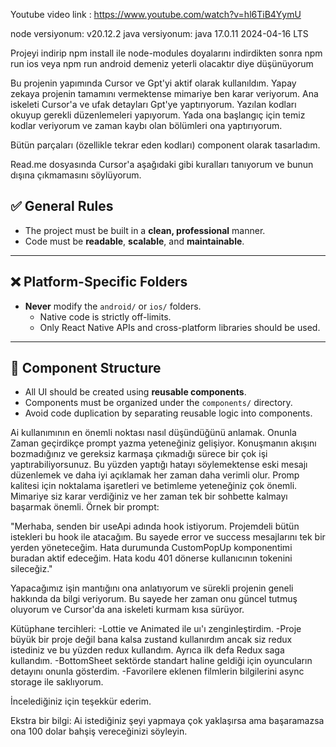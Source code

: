 Youtube video link : https://www.youtube.com/watch?v=hl6TiB4YymU

node versiyonum: v20.12.2
java versiyonum: java 17.0.11 2024-04-16 LTS

Projeyi indirip npm install ile node-modules doyalarını indirdikten sonra npm run ios veya npm run android demeniz yeterli olacaktır diye düşünüyorum

Bu projenin yapımında Cursor ve Gpt'yi aktif olarak kullanıldım.
Yapay zekaya projenin tamamını vermektense mimariye ben karar veriyorum. Ana iskeleti Cursor'a ve ufak detayları Gpt'ye yaptırıyorum.
Yazılan kodları okuyup gerekli düzenlemeleri yapıyorum. Yada ona başlangıç için temiz kodlar veriyorum ve zaman kaybı olan bölümleri ona yaptırıyorum.

Bütün parçaları (özellikle tekrar eden kodları) component olarak tasarladım.

Read.me dosyasında Cursor'a aşağıdaki gibi kuralları tanıyorum ve bunun dışına çıkmamasını söylüyorum.

## ✅ General Rules

- The project must be built in a **clean, professional** manner.
- Code must be **readable**, **scalable**, and **maintainable**.

---

## ❌ Platform-Specific Folders

- **Never** modify the `android/` or `ios/` folders.
  - Native code is strictly off-limits.
  - Only React Native APIs and cross-platform libraries should be used.

---

## 🧱 Component Structure

- All UI should be created using **reusable components**.
- Components must be organized under the `components/` directory.
- Avoid code duplication by separating reusable logic into components.

Ai kullanımının en önemli noktası nasıl düşündüğünü anlamak. Onunla Zaman geçirdikçe prompt yazma yeteneğiniz gelişiyor.
Konuşmanın akışını bozmadığınız ve gereksiz karmaşa çıkmadığı sürece bir çok işi yaptırabiliyorsunuz. Bu yüzden yaptığı hatayı söylemektense eski mesajı düzenlemek ve daha iyi açıklamak her zaman daha verimli olur.
Promp kalitesi için noktalama işaretleri ve betimleme yeteneğiniz çok önemli. Mimariye siz karar verdiğiniz ve her zaman tek bir sohbette kalmayı başarmak önemli.
Örnek bir prompt:

"Merhaba, senden bir useApi adında hook istiyorum. Projemdeli bütün istekleri bu hook ile atacağım. Bu sayede error ve success mesajlarını tek bir yerden yöneteceğim. Hata durumunda CustomPopUp komponentimi buradan aktif edeceğim. Hata kodu 401 dönerse kullanıcının tokenini sileceğiz."

Yapacağımız işin mantığını ona anlatıyorum ve sürekli projenin geneli hakkında da bilgi veriyorum. Bu sayede her zaman onu güncel tutmuş oluyorum ve Cursor'da ana iskeleti kurmam kısa sürüyor.

Kütüphane tercihleri:
-Lottie ve Animated ile uı'ı zenginleştirdim.
-Proje büyük bir proje değil bana kalsa zustand kullanırdım ancak siz redux istediniz ve bu yüzden redux kullandım. Ayrıca ilk defa Redux saga kullandım.
-BottomSheet sektörde standart haline geldiği için oyuncuların detayını onunla gösterdim.
-Favorilere eklenen filmlerin bilgilerini async storage ile saklıyorum.

İncelediğiniz için teşekkür ederim.

Ekstra bir bilgi: Ai istediğiniz şeyi yapmaya çok yaklaşırsa ama başaramazsa ona 100 dolar bahşiş vereceğinizi söyleyin.
